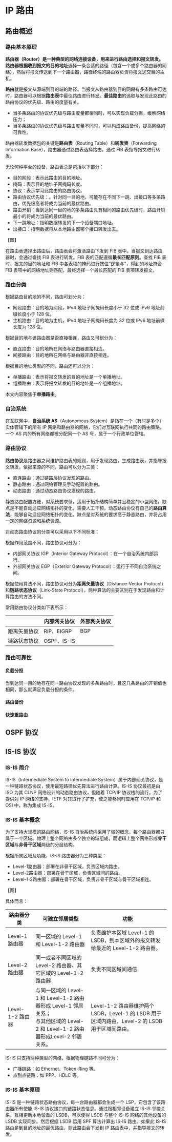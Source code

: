 # IP 路由

## 路由概述

### 路由基本原理

**路由器（Router）**是一种典型的网络连接设备，用来进行路由选择和报文转发。路由器根据收到**报文的目的地址**选择一条合适的路径（包含一个或多个路由器的网络），然后将报文传送到下一个路由器，路径终端的路由器负责将报文送交目的主机。

**路由**就是报文从源端到目的端的路径。当报文从路由器到目的网段有多条路由可达时，路由器可以根据**路由表**中最佳路由进行转发。**最佳路由**的选取与发现此路由的路由协议的优先级、路由的度量有关。

- 当多条路由的协议优先级与路由度量都相同时，可以实现负载分担，缓解网络压力；
- 当多条路由的协议优先级与路由度量不同时，可以构成路由备份，提高网络的可靠性。

路由器转发数据包的关键是**路由表**（Routing Table）和**转发表**（Forwarding Information Base），路由器通过路由表选择路由，通过 FIB 表指导报文进行转发。

无论何种平台的设备，路由表总是包括以下部分：

- 目的网段：表示此路由的目的地址。
- 掩码：表示目的地址子网掩码长度。
- 协议：表示学习此路由的路由协议。
- 路由协议优先级：。针对同一目的地，可能存在不同下一跳、出接口等多条路由，优先级高者将成为当前的最优路由。
- 路由开销：当到达同一目的地的多条路由具有相同的路由优先级时，路由开销最小的将成为当前的最优路由。
- 下一跳地址：指明数据转发的下一个设备端口地址。
- 出接口：指明数据将从本地路由器哪个接口转发出去。

【图】

在路由表选择出路由后，路由表会将激活路由下发到 FIB 表中。当报文到达路由器时，会通过查找 FIB 表进行转发。FIB 表的匹配遵循**最长匹配原则**。查找 FIB 表时，报文的目的地址和 FIB 中各表项的掩码进行按位“逻辑与”，得到的地址符合 FIB 表项中的网络地址则匹配，最终选择一个最长匹配的 FIB 表项转发报文。

### 路由分类

根据路由目的地的不同，路由可划分为：

- 网段路由：目的地为网段，IPv4 地址子网掩码长度小于 32 位或 IPv6 地址前缀长度小于 128 位。
- 主机路由：目的地为主机，IPv4 地址子网掩码长度为 32 位或 IPv6 地址前缀长度为 128 位。

根据目的地与该路由器是否直接相连，路由又可划分为：

- 直连路由：目的地所在网络与路由器直接相连。
- 间接路由：目的地所在网络与路由器非直接相连。

根据目的地址类型的不同，路由还可以分为：

- 单播路由：表示将报文转发的目的地址是一个单播地址。
- 组播路由：表示将报文转发的目的地址是一个组播地址。

本文内容聚焦于**单播路由**。

### 自治系统

在互联网中，**自治系统 AS**（Autonomous System）是指在一个（有时是多个）实体管辖下的所有 IP 网络和路由器的网络，它们对互联网执行共同的路由策略。一个 AS 内的所有网络都被分配同一个 AS 号，属于一个行政单位管辖。

### 路由协议

**路由协议**是路由器之间维护路由表的规则，用于发现路由，生成路由表，并指导报文转发。依据来源的不同，路由可以分为三类：

- 直连路由：通过链路层协议发现的路由。
- 静态路由：通过网络管理员手动配置的路由。
- 动态路由：通过动态路由协议发现的路由。

静态路由配置方便，对系统要求低，适用于拓扑结构简单并且稳定的小型网络。缺点是不能自动适应网络拓扑的变化，需要人工干预。动态路由协议有自己的**路由算法**，能够自动适应网络拓扑的变化。缺点是对系统的要求高于静态路由，并将占用一定的网络资源和系统资源。

对动态路由协议的分类可以采用以下不同标准：

根据作用范围不同，路由协议可分为：

- 内部网关协议 IGP（Interior Gateway Protocol）：在一个自治系统内部运行。
- 外部网关协议 EGP（Exterior Gateway Protocol）：运行于不同自治系统之间。

根据使用算法不同，路由协议可分为**距离矢量协议**（Distance-Vector Protocol）和**链路状态协议**（Link-State Protocol），两种算法的主要区别在于发现路由和计算路由的方法不同。

常用路由协议分类如下表所示：

|              | 内部网关协议 | 外部网关协议 |
| ------------ | ------------ | ------------ |
| 距离矢量协议 | RIP、EIGRP   | BGP          |
| 链路状态协议 | OSPF、IS-IS  |              |

### 路由可靠性

#### 负载分担

当到达同一目的地存在同一路由协议发现的多条路由时，且这几条路由的开销值也相同，那么就满足负载分担的条件。

#### 路由备份

#### 快速重路由

## OSPF 协议

## IS-IS 协议

### IS-IS 简介

IS-IS（Intermediate System to Intermediate System）属于内部网关协议，是一种链路状态协议，使用最短路径优先算法进行路由计算。IS-IS 协议最初是由 ISO 为其 CLNP 网络设计的动态路由协议，但随着 TCP/IP 协议栈的流行，为了提供对 IP 网络的支持，IETF 对其进行了扩充，使之能够同时应用在 TCP/IP 和 OSI 中，称为集成 IS-IS。

### IS-IS 基本概念

为了支持大规模的路由网络，IS-IS 自治系统内采用了域的概念，每个路由器都只属于一个区域。物理上整个网络由多个独立的域组成，而逻辑上整个网络形成**骨干区域**与**非骨干区域**两级的分层结构。

根据所属区域及功能，IS-IS 路由器分为三种类型：

- Level-1路由器：部署在非骨干区域，负责区域内路由。
- Level-2路由器：部署在骨干区域，负责区域间的路由。
- Level-1-2路由器：部署在骨干区域，负责非骨干区域与骨干区域相连。

【图】

具体而言：

| 路由器分类       | 可建立邻居类型                                               | 功能                                                         |
| ---------------- | ------------------------------------------------------------ | ------------------------------------------------------------ |
| Level-1路由器    | 同一区域的 Level-1 和 Level-1-2 路由器                       | 负责维护本区域 Level-1 的 LSDB，到本区域外的报文转发给最近的 Level-1-2 路由器。 |
| Level-2路由器    | 同一或者不同区域的 Level-2 路由器、其它区域的 Level-1-2 路由器 | 负责不同区域间通信                                           |
| Level-1-2 路由器 | 与同一区域的 Level-1 和 Level-1-2 路由器形成 Level-1 邻居关系；<br>与其他区域的 Level-2 和 Level-1-2 路由器形成Level-2 邻居关系。 | Level-1-2 路由器维护两个 LSDB，Level-1 的 LSDB 用于区域内路由，Level-2 的 LSDB 用于区域间路由。 |

IS-IS 只支持两种类型的网络，根据物理链路不同可分为：

- 广播链路：如 Ethernet、Token-Ring 等。
- 点到点链路：如 PPP、HDLC 等。

### IS-IS 基本原理

IS-IS 是一种链路状态路由协议，每一台路由器都会生成一个 LSP，它包含了该路由器所有使能 IS-IS 协议接口的链路状态信息。通过跟相邻设备建立 IS-IS 邻接关系，互相更新本地设备的 LSDB，可以使得 LSDB 与整个 IS-IS 网络的其他设备的 LSDB 实现同步。然后根据 LSDB 运用 SPF 算法计算出 IS-IS 路由。如果此 IS-IS 路由是到目的地址的最优路由，则此路由会下发到 IP 路由表中，并指导报文的转发。
